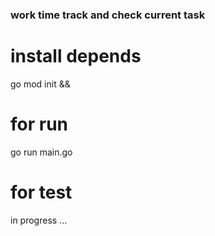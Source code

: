 ### work time track and check current task

# install depends
go mod init && 
# for run
go run main.go
# for test
in progress ...